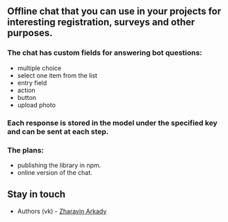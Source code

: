 
## Offline chat that you can use in your projects for interesting registration, surveys and other purposes.

### The chat has custom fields for answering bot questions:
- multiple choice
- select one item from the list
- entry field
- action
- button
- upload photo

### Each response is stored in the model under the specified key and can be sent at each step.

### The plans: 
- publishing the library in npm.
- online version of the chat.

## Stay in touch

- Authors (vk) - [Zharavin Arkady](https://vk.com/a.zharavin)